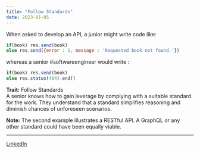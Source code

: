 ```yaml
---
title: "Follow Standards"
date: 2023-01-05
---
```


When asked to develop an API, a junior might write code like:

```js
if(book) res.send(book) 
else res.send({error : 1, message : 'Requested book not found.'})
```

whereas a senior #softwareengineer would write :

```js
if(book) res.send(book)
else res.status(404).end()
```

**Trait:** Follow Standards   
A senior knows how to gain leverage by complying with a suitable standard for the work. They understand that a standard simplifies reasoning and diminish chances of unforeseen scenarios.

**Note:** The second example illustrates a RESTful API. A GraphQL or any other standard could have been equally viable.

---
[LinkedIn](https://www.linkedin.com/feed/update/urn:li:share:7016802198781136897/)